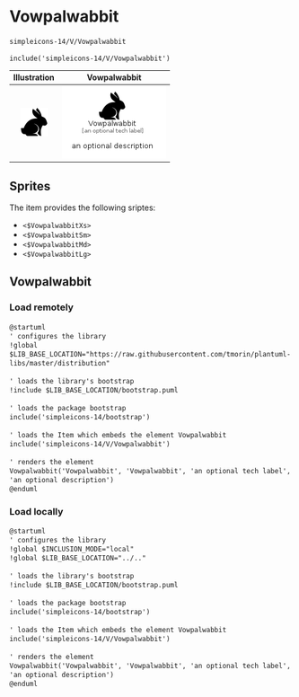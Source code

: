 # Vowpalwabbit


```text
simpleicons-14/V/Vowpalwabbit
```

```text
include('simpleicons-14/V/Vowpalwabbit')
```



| Illustration | Vowpalwabbit |
| :---: | :---: |
| ![illustration for Illustration](../../simpleicons-14/V/Vowpalwabbit.png) | ![illustration for Vowpalwabbit](../../simpleicons-14/V/Vowpalwabbit.Local.png) |



## Sprites
The item provides the following sriptes:

- `<$VowpalwabbitXs>`
- `<$VowpalwabbitSm>`
- `<$VowpalwabbitMd>`
- `<$VowpalwabbitLg>`





## Vowpalwabbit

### Load remotely
```plantuml
@startuml
' configures the library
!global $LIB_BASE_LOCATION="https://raw.githubusercontent.com/tmorin/plantuml-libs/master/distribution"

' loads the library's bootstrap
!include $LIB_BASE_LOCATION/bootstrap.puml

' loads the package bootstrap
include('simpleicons-14/bootstrap')

' loads the Item which embeds the element Vowpalwabbit
include('simpleicons-14/V/Vowpalwabbit')

' renders the element
Vowpalwabbit('Vowpalwabbit', 'Vowpalwabbit', 'an optional tech label', 'an optional description')
@enduml
```

### Load locally
```plantuml
@startuml
' configures the library
!global $INCLUSION_MODE="local"
!global $LIB_BASE_LOCATION="../.."

' loads the library's bootstrap
!include $LIB_BASE_LOCATION/bootstrap.puml

' loads the package bootstrap
include('simpleicons-14/bootstrap')

' loads the Item which embeds the element Vowpalwabbit
include('simpleicons-14/V/Vowpalwabbit')

' renders the element
Vowpalwabbit('Vowpalwabbit', 'Vowpalwabbit', 'an optional tech label', 'an optional description')
@enduml
```

